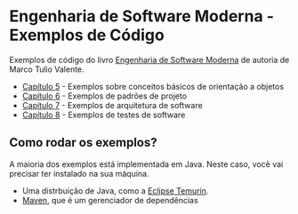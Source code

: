 # Engenharia de Software Moderna - Exemplos de Código

Exemplos de código do livro [Engenharia de Software Moderna](https://engsoftmoderna.info) de autoria de 
Marco Tulio Valente.

* [Capítulo 5](https://github.com/mtov/ESM-ExemplosCodigo/blob/master/cap5/README.md) - Exemplos sobre conceitos básicos de orientação a objetos
* [Capítulo 6](https://github.com/mtov/ESM-ExemplosCodigo/blob/master/cap6/README.md) - Exemplos de padrões de projeto
* [Capítulo 7](https://github.com/mtov/ESM-ExemplosCodigo/blob/master/cap7/README.md) - Exemplos de arquitetura de software
* [Capítulo 8](https://github.com/mtov/ESM-ExemplosCodigo/blob/master/cap8/README.md) - Exemplos de testes de software

## Como rodar os exemplos?

A maioria dos exemplos está implementada em Java. Neste caso, você vai precisar ter instalado na sua máquina.

* Uma distrbuição de Java, como a [Eclipse Temurin](https://adoptium.net/).
* [Maven](https://maven.apache.org/), que é um gerenciador de dependências
